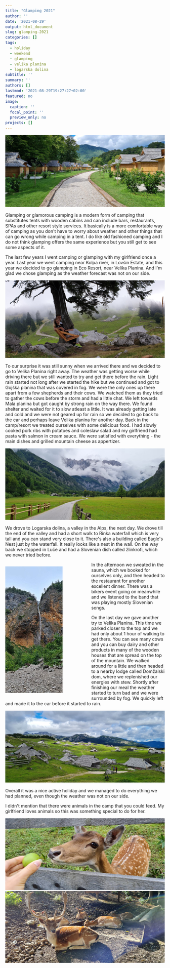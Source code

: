 ```yaml
---
title: "Glamping 2021"
author: ''
date: '2021-08-29'
output: html_document
slug: glamping-2021
categories: []
tags:
  - holiday
  - weekend
  - glamping
  - velika planina
  - logarska dolina
subtitle: ''
summary: ''
authors: []
lastmod: '2021-08-29T19:27:27+02:00'
featured: no
image:
  caption: ''
  focal_point: ''
  preview_only: no
projects: []
---
```



![Eco Resort](images/ecoresort.jpg)

Glamping or glamorous camping is a modern form of camping that substitutes tents with wooden cabins and can include bars, restaurants, SPAs and other resort style services. It basically is a more comfortable way of camping as you don't have to worry about weather and other things that can go wrong while camping in a tent. I do like old fashioned camping and I do not think glamping offers the same experience but you still get to see some aspects of it. 


The last few years I went camping or glamping with my girlfriend once a year. Last year we went camping near Kolpa river, in Lovšin Estate, and this year we decided to go glamping in Eco Resort, near Velika Planina. And I'm glad we chose glamping as the weather forecast was not on our side. 

![Gojška Planina](images/gp.jpg)

To our surprise it was still sunny when we arrived there and we decided to go to Velika Planina right away. The weather was getting worse while driving there but we still wanted to try and get there before the rain. Light rain started not long after we started the hike but we continued and got to Gojška planina that was covered in fog. We were the only ones up there apart from a few shepherds and their cows. We watched them as they tried to gather the cows before the storm and had a little chat. We left towards Mala planina but got caught by strong rain on the way there. We found shelter and waited for it to slow atleast a little. It was already getting late and cold and we were not geared up for rain so we decided to go back to the car and perhaps leave Velika planina for another day. 
Back in the camp/resort we treated ourselves with some delicious food. I had slowly cooked pork ribs with potatoes and coleslaw salad and my girlfriend had pasta with salmon in cream sauce. We were satisfied with everything - the main dishes and grilled mountain cheese as appertizer. 

![Logarska dolina](images/logarska.jpg)

We drove to Logarska dolina, a valley in the Alps, the next day. We drove till the end of the valley and had a short walk to Rinka waterfall which is very tall and you can stand very close to it. There's also a building called Eagle's Nest just by the waterfall. It really looks like a nest in the wall. On the way back we stopped in Luče and had a Slovenian dish called žlinkrofi, which we never tried before.

<div class = "imageContainer">

![Rinka Waterfall](images/rinka.jpg)
</div>

In the afternoon we sweated in the sauna, which we booked for ourselves only, and then headed to the restaurant for another excellent dinner. There was a bikers event going on meanwhile and we listened to the band that was playing mostly Slovenian songs.

On the last day we gave another try to Velika Planina. This time we parked closer to the top and we had only about 1 hour of walking to get there. You can see many cows and you can buy dairy and other products in many of the wooden houses that are spread on the top of the mountain. We walked around for a little and then headed to a nearby lodge called Domžalski dom, where we replenished our energies with stew. Shortly after finishing our meal the weather started to turn bad and we were surrounded by fog. We quickly left and made it to the car before it started to rain. 

![Velika Planina](images/vp.jpg)

Overall it was a nice active holiday and we managed to do everything we had planned, even though the weather was not on our side. 



I didn't mention that there were animals in the camp that you could feed. My girlfriend loves animals so this was something special to do for her.

![](images/zivali2.jpg)
![](images/zivali1.jpg)


<style type="text/css">
.imageContainer {
  width: 50% !important;
  height: 50% !important;
  float:left;
  position:relative;
  margin-right: 20px;
}

.floatImg {
  width: 50%;
  height: 2 5%;
  float: right;
  position:relative;
  margin-left: 20px;
}
</style>

